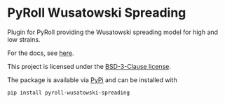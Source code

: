 # PyRoll Wusatowski Spreading

Plugin for PyRoll providing the Wusatowski spreading model for high and low strains.

For the docs, see [here](docs/docs.pdf).

This project is licensed under the [BSD-3-Clause license](LICENSE).

The package is available via [PyPi](https://pypi.org/project/pyroll-wusatowski-spreading/) and can be installed with
    
    pip install pyroll-wusatowski-spreading